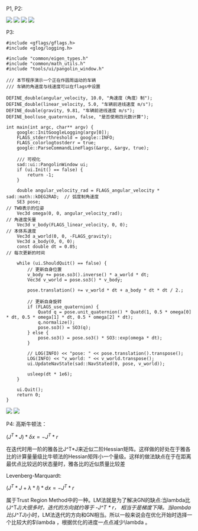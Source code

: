 P1, P2:


<img src="HW1-1.png" />
<img src="HW1-2.png" />
<img src="HW1-3.png" />
<img src="HW1-4.png" />

P3:

```
#include <gflags/gflags.h>
#include <glog/logging.h>

#include "common/eigen_types.h"
#include "common/math_utils.h"
#include "tools/ui/pangolin_window.h"

/// 本节程序演示一个正在作圆周运动的车辆
/// 车辆的角速度与线速度可以在flags中设置

DEFINE_double(angular_velocity, 10.0, "角速度（角度）制");
DEFINE_double(linear_velocity, 5.0, "车辆前进线速度 m/s");
DEFINE_double(gravity, 9.81, "车辆前进线速度 m/s");
DEFINE_bool(use_quaternion, false, "是否使用四元数计算");

int main(int argc, char** argv) {
    google::InitGoogleLogging(argv[0]);
    FLAGS_stderrthreshold = google::INFO;
    FLAGS_colorlogtostderr = true;
    google::ParseCommandLineFlags(&argc, &argv, true);

    /// 可视化
    sad::ui::PangolinWindow ui;
    if (ui.Init() == false) {
        return -1;
    }

    double angular_velocity_rad = FLAGS_angular_velocity * sad::math::kDEG2RAD;  // 弧度制角速度
    SE3 pose;                                                                    // TWB表示的位姿
    Vec3d omega(0, 0, angular_velocity_rad);                                     // 角速度矢量
    Vec3d v_body(FLAGS_linear_velocity, 0, 0);                                   // 本体系速度
    Vec3d a_world(0, 0, -FLAGS_gravity);
    Vec3d a_body(0, 0, 0);
    const double dt = 0.05;                                                      // 每次更新的时间

    while (ui.ShouldQuit() == false) {
        // 更新自身位置
        v_body += pose.so3().inverse() * a_world * dt;
        Vec3d v_world = pose.so3() * v_body;

        pose.translation() += v_world * dt + a_body * dt * dt / 2.;

        // 更新自身旋转
        if (FLAGS_use_quaternion) {
            Quatd q = pose.unit_quaternion() * Quatd(1, 0.5 * omega[0] * dt, 0.5 * omega[1] * dt, 0.5 * omega[2] * dt);
            q.normalize();
            pose.so3() = SO3(q);
        } else {
            pose.so3() = pose.so3() * SO3::exp(omega * dt);
        }

        // LOG(INFO) << "pose: " << pose.translation().transpose();
        LOG(INFO) << "v_world: " << v_world.transpose();
        ui.UpdateNavState(sad::NavStated(0, pose, v_world));

        usleep(dt * 1e6);
    }

    ui.Quit();
    return 0;
}

```
<img src="P2.png" />
<img src="P3.png" />


P4:
高斯牛顿法：

$(J^T*J) * \delta x = -J^T * r$

在迭代时用一阶的雅各比J^T*J来近似二阶Hessian矩阵。这样做的好处在于雅各比的计算量量级比牛顿法的Hessian矩阵小一个量级。这样的做法缺点在于在距离最优点比较远的状态量时，雅各比的近似质量比较差

Levenberg-Marquardt:

$(J^T*J + \lambda *I) * dx = -J^T * r$

属于Trust Region Method中的一种。LM法就是为了解决GN的缺点:当lambda比(J^T*J)大很多时，迭代的方向就约等于 -J^T * r， 相当于是梯度下降。当lambda比(J^T*J)小时，LM法迭代的方向和GN相当。所以一般来说会在优化开始时选择一个比较大的$\lambda ，根据优化的进度一点点减少\lambda 。
